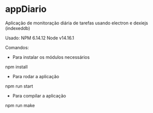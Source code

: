 # appDiario
Aplicação de monitoração diária de tarefas usando electron e dexiejs (indexeddb)

Usado:
NPM 6.14.12
Node v14.16.1

Comandos:
* Para instalar os módulos necessários

npm install 


* Para rodar a aplicação

npm run start


* Para compilar a aplicação

npm run make
